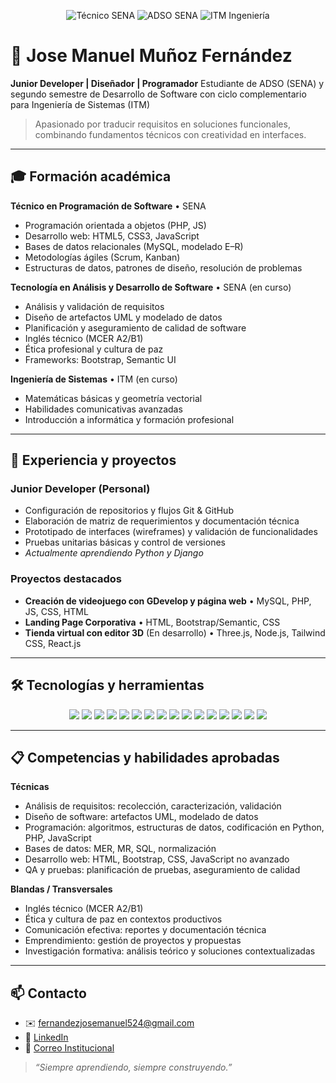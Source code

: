 <!--
  ___       _                     
 / _ \ _ _ (_) __ _ _  _ ___ _ _ 
| (_) | ' \| |/ _` | || / -_) '_|
 \___/|_||_|_|\__, |\_,_\___|_|  
               |___/             
-->

<p align="center">
  <img src="https://img.shields.io/badge/SENA-T%C3%A9cnico%20en%20Programaci%C3%B3n-blue" alt="Técnico SENA" />
  <img src="https://img.shields.io/badge/SENA-Tecnolog%C3%ADa%20ADSO-blue" alt="ADSO SENA" />
  <img src="https://img.shields.io/badge/ITM-Ingenier%C3%ADa%20de%20Sistemas-blue" alt="ITM Ingeniería" />
</p>

# 👤 Jose Manuel Muñoz Fernández

**Junior Developer | Diseñador | Programador**
Estudiante de ADSO (SENA) y segundo semestre de Desarrollo de Software con ciclo complementario para Ingeniería de Sistemas (ITM)

> Apasionado por traducir requisitos en soluciones funcionales, combinando fundamentos técnicos con creatividad en interfaces.

---

## 🎓 Formación académica

**Técnico en Programación de Software** • SENA

* Programación orientada a objetos (PHP, JS)
* Desarrollo web: HTML5, CSS3, JavaScript
* Bases de datos relacionales (MySQL, modelado E–R)
* Metodologías ágiles (Scrum, Kanban)
* Estructuras de datos, patrones de diseño, resolución de problemas

**Tecnología en Análisis y Desarrollo de Software** • SENA (en curso)

* Análisis y validación de requisitos
* Diseño de artefactos UML y modelado de datos
* Planificación y aseguramiento de calidad de software
* Inglés técnico (MCER A2/B1)
* Ética profesional y cultura de paz
* Frameworks: Bootstrap, Semantic UI

**Ingeniería de Sistemas** • ITM (en curso)

* Matemáticas básicas y geometría vectorial
* Habilidades comunicativas avanzadas
* Introducción a informática y formación profesional

---

## 💼 Experiencia y proyectos

### Junior Developer (Personal)

* Configuración de repositorios y flujos Git & GitHub
* Elaboración de matriz de requerimientos y documentación técnica
* Prototipado de interfaces (wireframes) y validación de funcionalidades
* Pruebas unitarias básicas y control de versiones
* *Actualmente aprendiendo Python y Django*

### Proyectos destacados

* **Creación de videojuego con GDevelop y página web** • MySQL, PHP, JS, CSS, HTML
* **Landing Page Corporativa** • HTML, Bootstrap/Semantic, CSS
* **Tienda virtual con editor 3D** (En desarrollo) • Three.js, Node.js, Tailwind CSS, React.js
---

## 🛠️ Tecnologías y herramientas

<p align="center">
  <img src="https://img.shields.io/badge/PHP-777BB4?style=flat&logo=php&logoColor=white" />
  <img src="https://img.shields.io/badge/HTML5-E34F26?style=flat&logo=html5&logoColor=white" />
  <img src="https://img.shields.io/badge/Bootstrap-563D7C?style=flat&logo=bootstrap&logoColor=white" />
  <img src="https://img.shields.io/badge/Semantic_UI-363636?style=flat&logo=semantic-ui&logoColor=white" />
  <img src="https://img.shields.io/badge/GDevelop-23C5D1?style=flat&logo=game-controller&logoColor=white" />
  <img src="https://img.shields.io/badge/CSS3-1572B6?style=flat&logo=css3&logoColor=white" />
  <img src="https://img.shields.io/badge/Python-3776AB?style=flat&logo=python&logoColor=white" />
  <img src="https://img.shields.io/badge/Django-092E20?style=flat&logo=django&logoColor=white" />
  <img src="https://img.shields.io/badge/MySQL-4479A1?style=flat&logo=mysql&logoColor=white" />
  <img src="https://img.shields.io/badge/Git-F05032?style=flat&logo=git&logoColor=white" />
  <img src="https://img.shields.io/badge/GitHub-181717?style=flat&logo=github&logoColor=white" />
  <img src="https://img.shields.io/badge/Node.js-339933?style=flat&logo=node.js&logoColor=white" />
  <img src="https://img.shields.io/badge/Three.js-000000?style=flat&logo=three.js&logoColor=white" />
  <img src="https://img.shields.io/badge/Tailwind_CSS-38B2AC?style=flat&logo=tailwind-css&logoColor=white" />
  <img src="https://img.shields.io/badge/React-61DAFB?style=flat&logo=react&logoColor=white" />
  <img src="https://img.shields.io/badge/Prompt_Engineering-lightgrey?style=flat&logo=chatgpt&logoColor=white" />
</p>

---

## 📋 Competencias y habilidades aprobadas

**Técnicas**

* Análisis de requisitos: recolección, caracterización, validación
* Diseño de software: artefactos UML, modelado de datos
* Programación: algoritmos, estructuras de datos, codificación en Python, PHP, JavaScript
* Bases de datos: MER, MR, SQL, normalización
* Desarrollo web: HTML, Bootstrap, CSS, JavaScript no avanzado
* QA y pruebas: planificación de pruebas, aseguramiento de calidad

**Blandas / Transversales**

* Inglés técnico (MCER A2/B1)
* Ética y cultura de paz en contextos productivos
* Comunicación efectiva: reportes y documentación técnica
* Emprendimiento: gestión de proyectos y propuestas
* Investigación formativa: análisis teórico y soluciones contextualizadas

---

## 📫 Contacto

* ✉️ [fernandezjosemanuel524@gmail.com](mailto:fernandezjosemanuel524@gmail.com)
* 🔗 [LinkedIn](https://www.linkedin.com/in/jose-manuel-mu%C3%B1oz-fern%C3%A1ndez-201679344)
* 🏫 [Correo Institucional](mailto:josem_munozf@soy.senu.edu.co)

> *“Siempre aprendiendo, siempre construyendo.”*
